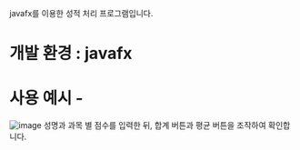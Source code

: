 javafx를 이용한 성적 처리 프로그램입니다.
# 개발 환경 : javafx
# 사용 예시 -
![image](https://user-images.githubusercontent.com/115148760/213369565-c6d54866-abcb-4507-a58c-d1401360bc17.png)
성명과 과목 별 점수를 입력한 뒤, 합계 버튼과 평균 버튼을 조작하여 확인합니다.
